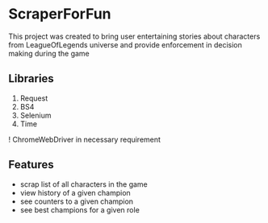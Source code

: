 # ScraperForFun
This project was created to bring user entertaining stories 
about characters from LeagueOfLegends universe and provide enforcement in decision making during the game

## Libraries
1. Request
2. BS4
3. Selenium
4. Time

! ChromeWebDriver in necessary requirement

## Features
* scrap list of all characters in the game
* view history of a given champion
* see counters to a given champion
* see best champions for a given role
